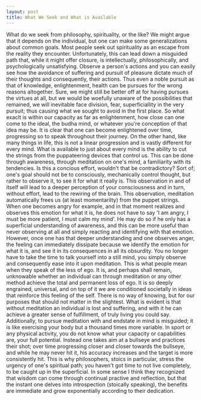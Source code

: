 ```yaml
---
layout: post
title: What We Seek and What is Available
---
```


What do we seek from philosophy, spirituality, or the like? We might argue that it depends on the individual, but
one can make some generalizations about common goals. Most people seek out spirituality as an escape from the reality 
they encounter. Unfortunately, this can lead down a misguided path that, while it might offer closure, is intellectually,
philosophically, and psychologically unsatisfying. Observe a person's actions and you can easily see how the avoidance of 
suffering and pursuit of pleasure dictate much of their thoughts and consequently, their actions. Thus even a noble pursuit 
as that of knowledge, enlightenment, health can be pursues for the wrong reasons altogether. Sure, we might still be better
off at for having pursues the virtues at all, but we would be woefully unaware of the possibilities that remained, we will 
inevitable face division, fear, superficiallity in the very pursuit; thus causing what we sought to avoid in the first place.
So what exaclt is within our capacity as far as enlightenment, how close can one come to the ideal, the budha mind, or whatever
you're conception of that idea may be. It is clear that one can become enlightened over time, progressing so to speak throughout 
their journey. On the other hand, like many things in life, this is not a linear progression and is vastly different for every 
mind. What is available to just about every mind is the ability to cut the strings from the puppateering devices that control us.
This can be done through awareness, through meditation on one's mind, a familiarity with its tendencies. Is this a concious 
effort, wouldn't that be contradictory? Sort of; one's goal should not be to consciously, mechanically control thought, but rather
to observe it, to see it for what it really is. This observation in and of itself will lead to a deeper perception of your 
consciousness and in turn, without effort, lead to the rewiring of the brain. This observation, meditation automatically frees
us (at least momentarilty) from the puppet strings. When one becomes angry for example, and in that moment realizes and observes
this emotion for what it is, he does not have to say 'I am angry, I must be more patient, I must calm my mind'. He may do so if
he only has a superficial understanding of awareness, and this can be more useful than never observing at all and simply reacting 
and identifying with that emotion. However, once one has that deeper understanding and one observes anger, the feeling can 
immediately dissipate because we identify the emotion for what it is, and see it in its consequences in all its obsurdity. You
no longer have to take the time to talk yourself into a still mind, you simply observe and consequently ease into it upon 
meditation. This is what people mean when they speak of the less of ego. It is, and perhaps shall remain, unknowable whether 
an individual can through meditation or any other method achieve the total and permanent loss of ego. It is so deeply engrained,
universal, and on top of it we are conditioned societally in ideas that reinforce this feeling of the self. There is no way of 
knowing, but for our purposes that should not matter in the slightest. What is evident is that without meditation an individual
is lost and suffering, and with it he can achieve a greater sense of fulfillment, of truly living you could say. Additionally,
to pursue meditation with and endstate in mind is misguided; it is like exercising your body but a thousand times more variable.
In sport or any physical activity, you do not know what your capacity or capabilities are, your full potential. Instead one 
takes aim at a bullseye and practices their shot; over time progressing closer and closer towards the bullseye, and while he 
may never hit it, his accuracy increases and the target is more consistently hit. This is why philosophers, stoics in particular,
stress the urgency of one's spiritual path; you haven't got time to not live completely, to be caught up in the superficial.
In some sense I think they recognized that wisdom can come through continual practive and reflection, but that the instant one
delves into introspection (stoically speaking), the benefits are immediate and grow exponentially according to their dedication.

